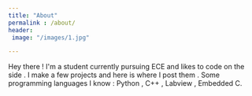 ```yaml
---
title: "About"
permalink : /about/
header:
 image: "/images/1.jpg"

---
```


Hey there ! I'm a student currently pursuing ECE and likes to code on the side . I make a few projects and here is where I post them . Some programming languages I know : Python , C++ , Labview , Embedded C.


